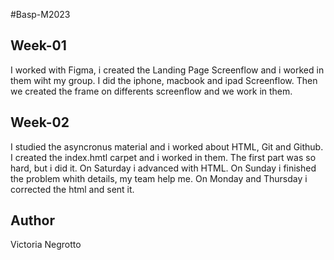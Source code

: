 #Basp-M2023
## Week-01
I worked with Figma, i created the Landing Page Screenflow and i worked in them wiht my group. I did the iphone, macbook and ipad Screenflow.
Then we created the frame on differents screenflow and we work in them.

## Week-02
I studied the asyncronus material and i worked about HTML, Git and Github. I created the index.hmtl carpet and i worked in them.
The first part was so hard, but i did it. On Saturday i advanced with HTML. On Sunday i finished the problem whith details, my team help me. On Monday and Thursday i corrected the html and sent it.

## Author
Victoria Negrotto